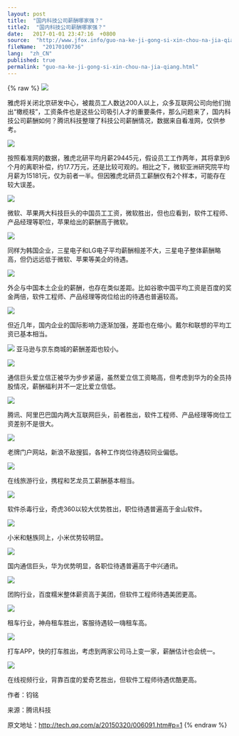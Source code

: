 ```yaml
---
layout: post
title:  "国内科技公司薪酬哪家强？"
title2:  "国内科技公司薪酬哪家强？"
date:   2017-01-01 23:47:16  +0800
source:  "http://www.jfox.info/guo-na-ke-ji-gong-si-xin-chou-na-jia-qiang.html"
fileName:  "20170100736"
lang:  "zh_CN"
published: true
permalink: "guo-na-ke-ji-gong-si-xin-chou-na-jia-qiang.html"
---
```

{% raw %}
![](6dd46ab.jpg)

雅虎将关闭北京研发中心，被裁员工人数达200人以上，众多互联网公司向他们抛出“橄榄枝”，工资条件也是这些公司吸引人才的重要条件，那么问题来了，国内科技公司薪酬如何？腾讯科技整理了科技公司薪酬情况，数据来自看准网，仅供参考。

![](4e02a2c.png)

按照看准网的数据，雅虎北研平均月薪29445元，假设员工工作两年，其将拿到6个月的离职补偿，约17.7万元，还是比较可观的。相比之下，微软亚洲研究院平均月薪为15181元，仅为前者一半。但因雅虎北研员工薪酬仅有2个样本，可能存在较大误差。

![](cc7f2d2.png)

微软、苹果两大科技巨头的中国员工工资，微软胜出，但也应看到，软件工程师、产品经理等职位，苹果给出的薪酬高于微软。

![](a0ce8e5.png)

同样为韩国企业，三星电子和LG电子平均薪酬相差不大，三星电子整体薪酬略高，但仍远远低于微软、苹果等美企的待遇。

![](b2088f9.png)

外企与中国本土企业的薪酬，也存在类似差距。比如谷歌中国平均工资是百度的奖金两倍，软件工程师、产品经理等岗位给出的待遇也普遍较高。

![](0d40c5d.png)

但近几年，国内企业的国际影响力逐渐加强，差距也在缩小。戴尔和联想的平均工资已基本相当。

![](c83bc37.png)
亚马逊与京东商城的薪酬差距也较小。

![](7705621.png)

通信巨头爱立信正被华为步步紧逼，虽然爱立信工资略高，但考虑到华为的全员持股情况，薪酬福利并不一定比爱立信低。

![](9b23d67.png)

腾讯、阿里巴巴国内两大互联网巨头，前者胜出，软件工程师、产品经理等岗位工资差别不是很大。

![](9d60b9f.png)

老牌门户网站，新浪不敌搜狐，各种工作岗位待遇较同业偏低。

![](2bbba86.png)

在线旅游行业，携程和艺龙员工薪酬基本相当。

![](27b1227.png)

软件杀毒行业，奇虎360以较大优势胜出，职位待遇普遍高于金山软件。

![](3e95762.png)

小米和魅族同上，小米优势较明显。

![](9096fe4.png)

国内通信巨头，华为优势明显，各职位待遇普遍高于中兴通讯。

![](753eb7f.png)

团购行业，百度糯米整体薪资高于美团，但软件工程师待遇美团更高。

![](2d53510.png)

租车行业，神舟租车胜出，客服待遇较一嗨租车高。

![](a3725e8.png)

打车APP，快的打车胜出，考虑到两家公司马上变一家，薪酬估计也会统一。

![](f576331.png)

在线视频行业，背靠百度的爱奇艺胜出，但软件工程师待遇优酷更高。

作者：钧铭

来源：腾讯科技

原文地址：http://tech.qq.com/a/20150320/006091.htm#p=1
{% endraw %}